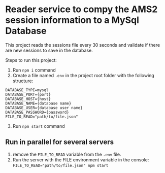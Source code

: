 # Reader service to compy the AMS2 session information to a MySql Database

This project reads the sessions file every 30 seconds and validate if there are new sessions to save in the database.

Steps to run this project:

1. Run `npm i` command
2. Create a file named `.env` in the project root folder with the following structure:

```
DATABASE_TYPE=mysql
DATABASE_PORT={port}
DATABASE_HOST={host}
DATABASE_NAME={database name}
DATABASE_USER={database user name}
DATABASE_PASSWORD={password}
FILE_TO_READ="path/to/file.json"
```

3. Run `npm start` command

## Run in parallel for several servers

1. remove the `FILE_TO_READ` variable from the `.env` file.
2. Run the server with the FILE environment variable in the console: `FILE_TO_READ="path/to/file.json" npm start`
